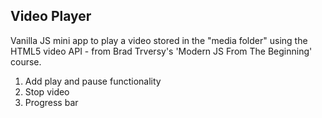## Video Player

Vanilla JS mini app to play a video stored in the "media folder" using the HTML5 video API - from Brad Trversy's 'Modern JS From The Beginning' course.

1. Add play and pause functionality
2. Stop video
3. Progress bar
